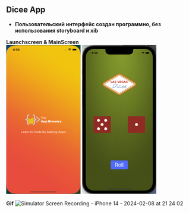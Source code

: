 ## Dicee App

* **Пользовательский интерфейс создан программно, без использования storyboard и xib**

**Launchscreen & MainScreen**                                                    
<img src="Screenshots/launchscreen.png" width="200" height="400"> <img src="Screenshots/mainscreen.png" width="200" height="400"> 


**Gif**
![Simulator Screen Recording - iPhone 14 - 2024-02-08 at 21 24 02](https://github.com/maksimovnikolai/Udemy_projects/assets/100678259/ad15933b-28fe-4e0b-8534-dd09537384e8)
